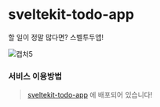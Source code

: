 

# sveltekit-todo-app
할 일이 정말 많다면? 스벨투두앱!

![캡처5](https://user-images.githubusercontent.com/62737839/183240695-08dd68ca-4659-4927-bfa1-06079b8b5a98.PNG)

### 서비스 이용방법
> [sveltekit-todo-app](https://full-stack-web-development-ashen.vercel.app/) 에 배포되어 있습니다!
